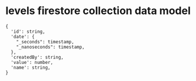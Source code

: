 # levels firestore collection data model

```
{
  'id': string,
  'date': {
    "_seconds": timestamp,
    "_nanoseconds": timestamp,
  },
  'createdBy': string,
  'value': number,
  'name': string,
}
```